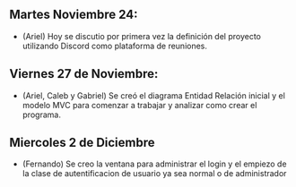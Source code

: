 ## Martes Noviembre 24:

- (Ariel) Hoy se discutio por primera vez la definición del proyecto utilizando Discord como plataforma de reuniones.

## Viernes 27 de Noviembre:

- (Ariel, Caleb y Gabriel) Se creó el diagrama Entidad Relación inicial y el modelo MVC para comenzar a trabajar y analizar como crear
el programa.

## Miercoles 2 de Diciembre 
- (Fernando) Se creo la ventana para administrar el login y el empiezo de la clase de autentificacion de usuario ya sea normal o de administrador 
